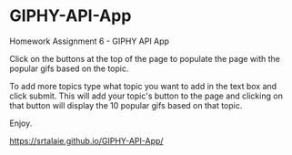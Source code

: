 # GIPHY-API-App
Homework Assignment 6 - GIPHY API App

Click on the buttons at the top of the page to populate the page with the popular gifs based on the topic.

To add more topics type what topic you want to add in the text box and click submit. This will add your topic's button to the page and clicking on that button will display the 10 popular gifs based on that topic.

Enjoy.

https://srtalaie.github.io/GIPHY-API-App/

